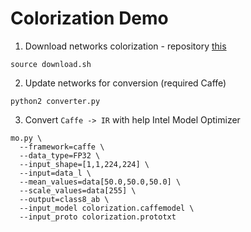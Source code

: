 # Colorization Demo
1) Download networks colorization - repository [this](https://github.com/richzhang/colorization)
```
source download.sh
```
2) Update networks for conversion (required Caffe)
```
python2 converter.py
```
3) Convert `Caffe -> IR` with help Intel Model Optimizer
```
mo.py \
  --framework=caffe \
  --data_type=FP32 \
  --input_shape=[1,1,224,224] \
  --input=data_l \
  --mean_values=data[50.0,50.0,50.0] \
  --scale_values=data[255] \
  --output=class8_ab \
  --input_model colorization.caffemodel \
  --input_proto colorization.prototxt
```
